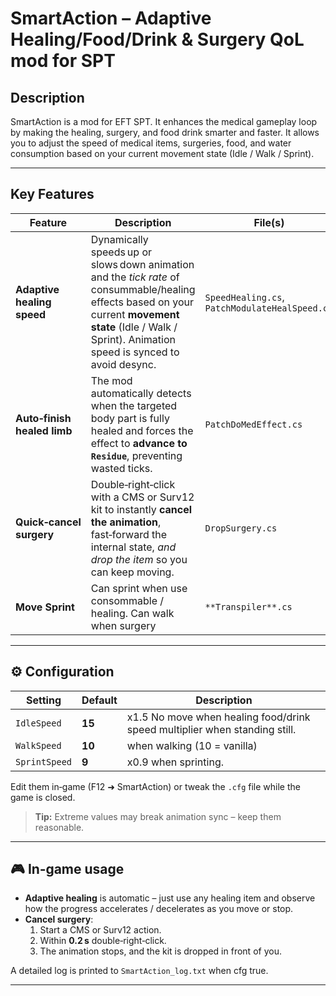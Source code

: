 # SmartAction – Adaptive Healing/Food/Drink & Surgery QoL mod for SPT

## Description
SmartAction is a mod for EFT SPT. It enhances the medical gameplay loop by making the healing, surgery, and food drink smarter and faster. It allows you to adjust the speed of medical items, surgeries, food, and water consumption based on your current movement state (Idle / Walk / Sprint).

---

## Key Features

| Feature                     | Description                                                                                                                                                                                                  | File(s)                                        |
|-----------------------------|--------------------------------------------------------------------------------------------------------------------------------------------------------------------------------------------------------------|------------------------------------------------|
| **Adaptive healing speed**  | Dynamically speeds up or slows down animation and the *tick rate* of consummable/healing effects based on your current **movement state** (Idle / Walk / Sprint). Animation speed is synced to avoid desync. | `SpeedHealing.cs`, `PatchModulateHealSpeed.cs` |
| **Auto‑finish healed limb** | The mod automatically detects when the targeted body part is fully healed and forces the effect to **advance to `Residue`**, preventing wasted ticks.                                                        | `PatchDoMedEffect.cs`                          |
| **Quick‑cancel surgery**    | Double‑right‑click with a CMS or Surv12 kit to instantly **cancel the animation**, fast‑forward the internal state, *and drop the item* so you can keep moving.                                              | `DropSurgery.cs`                               |
| **Move Sprint**             | Can sprint when use consommable / healing. Can walk when surgery                                                                                                                                             | `**Transpiler**.cs`                            |

---

## ⚙️ Configuration

| Setting       | Default | Description                                                                  |
| ------------- |---------|------------------------------------------------------------------------------|
| `IdleSpeed`   | **15**  | x1.5 No move   when healing food/drink speed multiplier when standing still. |
| `WalkSpeed`   | **10**  | when walking (10 = vanilla)                                                  |
| `SprintSpeed` | **9**   | x0.9 when sprinting.                                                         |

Edit them in‑game (F12 ➜ SmartAction) or tweak the `.cfg` file while the game is closed.

> **Tip:** Extreme values may break animation sync – keep them reasonable.

---
## 🎮 In‑game usage

* **Adaptive healing** is automatic – just use any healing item and observe how the progress accelerates / decelerates as you move or stop.
* **Cancel surgery**:
    1. Start a CMS or Surv12 action.
    2. Within **0.2 s** double‑right‑click.
    3. The animation stops, and the kit is dropped in front of you.

A detailed log is printed to `SmartAction_log.txt` when cfg true.

---
